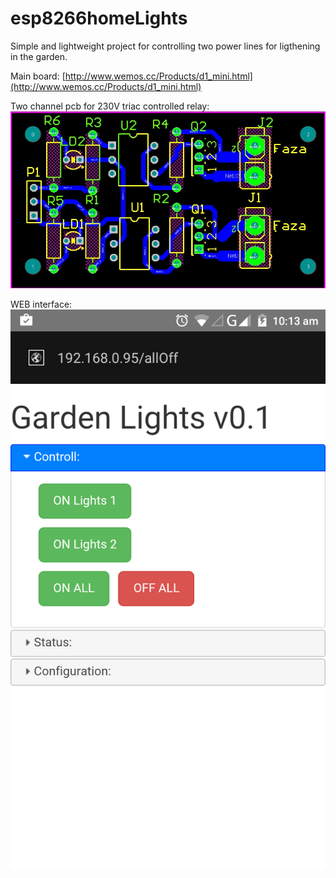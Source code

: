 # esp8266homeLights

Simple and lightweight project for controlling two power lines for ligthening in the garden.

Main board:
[http://www.wemos.cc/Products/d1_mini.html](http://www.wemos.cc/Products/d1_mini.html)

Two channel pcb for 230V triac controlled relay:
![pcb](2chanelOptTiacPcb.jpg)

WEB interface:
![web](Screenshot.png)
